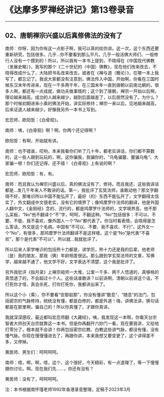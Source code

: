 # 《达摩多罗禅经讲记》第13卷录音

------

## 02、唐朝禅宗兴盛以后真修佛法的没有了

南师：你呀，因为你有这一点影子啊，我可以真的给你讲。这一次，这个东西还要重新研究，包括很多。几乎…你不要看到那么平凡，几乎一般活佛大师们、一般修行人没有一个摸到的！所以，所以我有一本书上提到，不晓得在《中国现代佛教（发展史略）》，我写的那个《二十世纪的（中国）佛教》，现在他们改来改去，不晓得改成什么了，大陆把书名改来改去，或者在《禅与道（概论）》，在哪一本上我写了，都忘记了。我说大家都没有注意到，佛法传入中国，开始啊，你看在三国时候东汉末年传进来，现在一千多两千年，在三国末年一直到唐朝以前南北朝的，很多人啊，都还有一点成就，做功夫做事情的；这个到了唐朝，禅宗一开始以后啊，理论越来越高，成功的人越来越少，越到后面越差了，以后居然没有了。为什么？那个时候初期进来小乘的佛法开始，讲实际修持；禅宗一来以后，见地越来越高，后来证道人越来越少。好像我另外一本书上写到。

宏忍师、欧阳哲：《白骨观》。

南师：咦，《白骨观》啊？啊，你两个还记得啊？

欧阳哲：有啊，开始就有讲。

南师：也不错诶，哎哟，本来我看你们听了几十年，都老实讲话，你们都不算数的，这一些人跟到玩玩的，啊，这你骗我，我骗你的，“乌龟骗鳖、鳖骗乌龟”，大家骗一顿！你们还记得，还不错！《白骨观》上有说的啊？

宏忍师、欧阳哲：有，有。

南师：而且我认为禅宗兴盛以后，真的佛法没有了，修持。而且我还、这些我讲话都是…发几千年来人不敢讲的话。第一，我批评了玄奘法师，谁敢动他？那文字翻得不好，那唯识所以中国不能弘开了，最好（的）东西不能弘开了，文字翻得太信实了，外文翻成中文很老实，没有它的境界了；像鸠摩罗什法师的翻译，他是外国人翻中文，《金刚经》念的、流行的，都是鸠摩罗什法师的，文学境界高，他不那么呆板，“No”他不翻译个“不”字，呵呵，不翻这种。“No”包括很多：不可以、不要、不能、我不喜欢，像外国人一个“No”都代表了。你当时看表情，会晓得是怎么答话，外文是这个毛病。中国有“不可以、不要、我不喜欢、不行”，这外文一个“No”，有很多，那鸠摩罗什法师翻译不是这样喽。这个是“No”是代表“不喜欢”，那个是代表“不可以”。所以就…我就批评了。

所以后来人家学唯识的包括熊十力都是，讲学历，熊十力还是我的后辈，他老师（是）我的朋友，那我（俩）年龄相差很远。那么跟到学玄奘法师的文章，写佛学，越来越不通了，他文学不好，文字表达不清楚，这个我是批评了。

另外我批评《指月录》上禅宗祖师一大堆，公案一千多、两千人悟道的，真够格的真悟道了的，不会超过十个人。这些话谁敢讲？以前讲啊，清朝以前讲这个话，不打死你才怪，真会杀死，打你打死你，我都讲出来了。

所以这个小（乘），你不要看“安那般那”，你没有懂讲“数息”、“随息”的法门，包括密宗的气脉修持，统统没有懂，都是白修的，都是外道！嗨，讲佛法讲，换句话都是在那里啊，骗自己的！所以你真懂了，才跟你真讲。

我就深深感叹，最近都叫宏忍师翻《大藏经》，咦，我发现这一本啊，你看天台宗智者大师创天台宗就靠这一本书。但是你再翻开六妙门一看，现在要我讲，又给他打零分了，根本就不会讲！你再包括密宗红教、白教这些讲气脉，都没有懂，没有懂气脉。你现在慢慢懂进去了，再跟你讲，本来我想又要变更了，这个讲得差不多，又停掉。

黄医师、男生们：呵呵呵呵。

南师：唔，啊，啊，唔，这个、这个很好，今天精彩，有一点道理了，等一下慢慢跟你讨论。啊，现在我们先……，你还有没有？

黄医师：没有了，呵呵呵呵。

注：本书根据南怀瑾老师1992年香港录音整理，定稿于2023年3月

